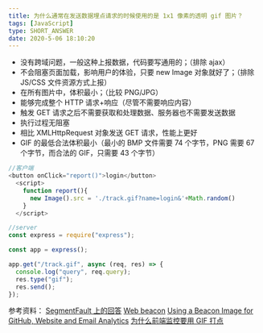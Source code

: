 ```yaml
---
title: 为什么通常在发送数据埋点请求的时候使用的是 1x1 像素的透明 gif 图片？
tags: [JavaScript]
type: SHORT_ANSWER
date: 2020-5-06 18:10:20
---
```


- 没有跨域问题，一般这种上报数据，代码要写通用的；（排除 ajax）
- 不会阻塞页面加载，影响用户的体验，只要 new Image 对象就好了；（排除 JS/CSS 文件资源方式上报）
- 在所有图片中，体积最小；（比较 PNG/JPG）
- 能够完成整个 HTTP 请求+响应（尽管不需要响应内容）
- 触发 GET 请求之后不需要获取和处理数据、服务器也不需要发送数据
- 执行过程无阻塞
- 相比 XMLHttpRequest 对象发送 GET 请求，性能上更好
- GIF 的最低合法体积最小（最小的 BMP 文件需要 74 个字节，PNG 需要 67 个字节，而合法的 GIF，只需要 43 个字节）

```js
//客户端
<button onClick="report()">login</button>
  <script>
    function report(){
      new Image().src = './track.gif?name=login&'+Math.random()
    }
  </script>
```

```js
//server
const express = require("express");

const app = express();

app.get("/track.gif", async (req, res) => {
  console.log("query", req.query);
  res.type("gif");
  res.send();
});
```

参考资料：
[SegmentFault 上的回答](https://segmentfault.com/q/1010000000146284/a-1020000000146319)
[Web beacon](https://en.wikipedia.org/wiki/Web_beacon)
[Using a Beacon Image for GitHub, Website and Email Analytics](https://www.sitepoint.com/using-beacon-image-github-website-email-analytics/)
[为什么前端监控要用 GIF 打点](https://mp.weixin.qq.com/s/v6R2w26qZkEilXY0mPUBCw?utm_source=tuicool&utm_medium=referral)
